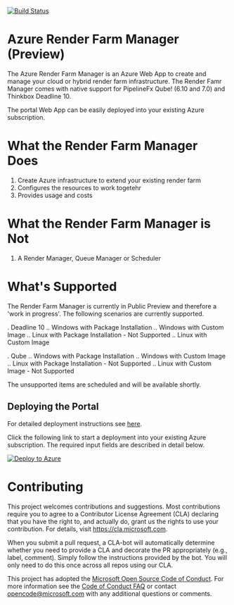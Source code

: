 [![Build Status](https://dev.azure.com/azure/azure-render-farm-manager/_apis/build/status/Azure.azure-render-farm-manager?branchName=master)](https://dev.azure.com/azure/azure-render-farm-manager/_build/latest?definitionId=19&branchName=master)

# Azure Render Farm Manager (Preview)

The Azure Render Farm Manager is an Azure Web App to create and manage your cloud or hybrid render farm infrastructure.  The Render Famr Manager comes with native support for PipelineFx Qube! (6.10 and 7.0) and Thinkbox Deadline 10.

The portal Web App can be easily deployed into your existing Azure subscription.

# What the Render Farm Manager Does

1. Create Azure infrastructure to extend your existing render farm
2. Configures the resources to work togetehr
3. Provides usage and costs

# What the Render Farm Manager is Not

1. A Render Manager, Queue Manager or Scheduler

# What's Supported

The Render Farm Manager is currently in Public Preview and therefore a 'work in progress'.  The following scenarios
are currently supported.

. Deadline 10
.. Windows with Package Installation
.. Windows with Custom Image
.. Linux with Package Installation - Not Supported
.. Linux with Custom Image

. Qube
.. Windows with Package Installation
.. Windows with Custom Image
.. Linux with Package Installation - Not Supported
.. Linux with Custom Image - Not Supported

The unsupported items are scheduled and will be available shortly.

## Deploying the Portal

For detailed deployment instructions see [here](docs/00-deployment.md).

Click the following link to start a deployment into your existing Azure subscription.  The required input fields are described in detail below.

<a href="https://portal.azure.com/#create/Microsoft.Template/uri/https%3A%2F%2Fraw.githubusercontent.com%2FAzure%2Fazure-render-farm-manager%2Fmaster%2FTemplates%2FAzureRenderFarmManager.json" target="_blank">
   <img alt="Deploy to Azure" src="http://azuredeploy.net/deploybutton.png"/>
</a>

# Contributing

This project welcomes contributions and suggestions.  Most contributions require you to agree to a
Contributor License Agreement (CLA) declaring that you have the right to, and actually do, grant us
the rights to use your contribution. For details, visit https://cla.microsoft.com.

When you submit a pull request, a CLA-bot will automatically determine whether you need to provide
a CLA and decorate the PR appropriately (e.g., label, comment). Simply follow the instructions
provided by the bot. You will only need to do this once across all repos using our CLA.

This project has adopted the [Microsoft Open Source Code of Conduct](https://opensource.microsoft.com/codeofconduct/).
For more information see the [Code of Conduct FAQ](https://opensource.microsoft.com/codeofconduct/faq/) or
contact [opencode@microsoft.com](mailto:opencode@microsoft.com) with any additional questions or comments.
